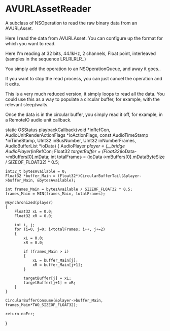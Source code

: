 # AVURLAssetReader

A subclass of NSOperation to read the raw binary data from an AVURLAsset.

Here I read the data from AVURLAsset. You can configure up the format for which you want to read.

Here I'm reading at 32 bits, 44.1kHz, 2 channels, Float point, interleaved (samples in the sequence LRLRLRLR..)

You simply add the operation to an NSOperationQueue, and away it goes..

If you want to stop the read process, you can just cancel the operation and it exits.

This is a very much reduced version, it simply loops to read all the data.
You could use this as a way to populate a circular buffer, for example, with the relevant sleep/waits.

Once the data is in the circular buffer, you simply read it off, for example, in a RemoteIO audio unit callback.

static OSStatus playbackCallback(void *inRefCon,
                                 AudioUnitRenderActionFlags *ioActionFlags,
                                 const AudioTimeStamp *inTimeStamp,
                                 UInt32 inBusNumber,
                                 UInt32 inNumberFrames,
                                 AudioBufferList *ioData)
{
    AudioPlayer *player = (__bridge AudioPlayer*)inRefCon;
    Float32 *targetBuffer = (Float32*)ioData->mBuffers[0].mData;
    int totalFrames = (ioData->mBuffers[0].mDataByteSize / SIZEOF_FLOAT32) * 0.5;
        
    int32_t bytesAvailable = 0;
    Float32 *buffer_Main = (Float32*)CircularBufferTail(&player->buffer_Main, &bytesAvailable);
        
    int frames_Main = bytesAvailable / SIZEOF_FLOAT32 * 0.5;
    frames_Main = MIN(frames_Main, totalFrames);
        
    @synchronized(player)
    {
        Float32 xL = 0.0;
        Float32 xR = 0.0;
        
        int i, j;
        for (i=0, j=0; i<totalFrames; i++, j+=2)
        {
            xL = 0.0;
            xR = 0.0;
            
            if (frames_Main > i)
            {
                xL = buffer_Main[j];
                xR = buffer_Main[j+1];
            }
            
            targetBuffer[j] = xL;
            targetBuffer[j+1] = xR;
        }
    }
    
    CircularBufferConsume(&player->buffer_Main, frames_Main*TWO_SIZEOF_FLOAT32);
    
    return noErr;
}
